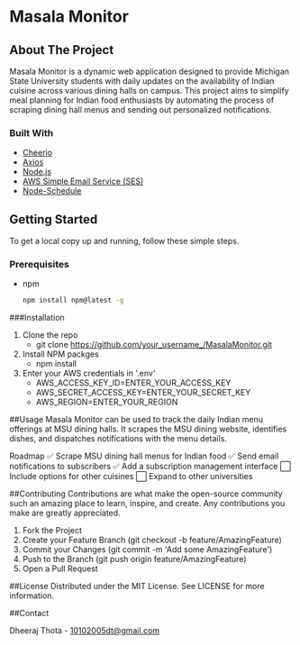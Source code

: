 # Masala Monitor

## About The Project
Masala Monitor is a dynamic web application designed to provide Michigan State University students with daily updates on the availability of Indian cuisine across various dining halls on campus. This project aims to simplify meal planning for Indian food enthusiasts by automating the process of scraping dining hall menus and sending out personalized notifications.

### Built With
- [Cheerio](https://cheerio.js.org/)
- [Axios](https://axios-http.com/)
- [Node.js](https://nodejs.org/)
- [AWS Simple Email Service (SES)](https://aws.amazon.com/ses/)
- [Node-Schedule](https://www.npmjs.com/package/node-schedule)

## Getting Started

To get a local copy up and running, follow these simple steps.

### Prerequisites

- npm
  ```sh
  npm install npm@latest -g


###Installation
1. Clone the repo
   - git clone https://github.com/your_username_/MasalaMonitor.git
2. Install NPM packges
   - npm install
3. Enter your AWS credentials in '.env'
   - AWS_ACCESS_KEY_ID=ENTER_YOUR_ACCESS_KEY
   - AWS_SECRET_ACCESS_KEY=ENTER_YOUR_SECRET_KEY
   - AWS_REGION=ENTER_YOUR_REGION

  
##Usage
Masala Monitor can be used to track the daily Indian menu offerings at MSU dining halls. It scrapes the MSU dining website, identifies dishes, and dispatches notifications with the menu details.

Roadmap
 ✅ Scrape MSU dining hall menus for Indian food
 ✅ Send email notifications to subscribers
 ✅ Add a subscription management interface
 ⬜️ Include options for other cuisines
 ⬜️ Expand to other universities

##Contributing
Contributions are what make the open-source community such an amazing place to learn, inspire, and create. Any contributions you make are greatly appreciated.

1. Fork the Project
2. Create your Feature Branch (git checkout -b feature/AmazingFeature)
3. Commit your Changes (git commit -m 'Add some AmazingFeature')
4. Push to the Branch (git push origin feature/AmazingFeature)
5. Open a Pull Request


##License
Distributed under the MIT License. See LICENSE for more information.


##Contact

Dheeraj Thota - 10102005dt@gmail.com





